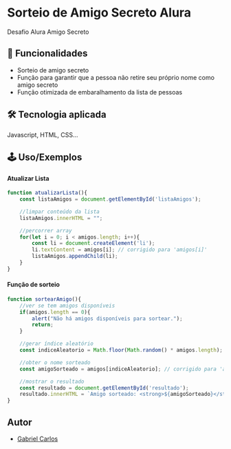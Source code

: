 # Sorteio de Amigo Secreto Alura

Desafio Alura Amigo Secreto

## 🚀 Funcionalidades

- Sorteio de amigo secreto
- Função para garantir que a pessoa não retire seu próprio nome como amigo secreto
- Função otimizada de embaralhamento da lista de pessoas

## 🛠 Tecnologia aplicada

Javascript, HTML, CSS...

## 🕹 Uso/Exemplos

#### Atualizar Lista

```javascript
function atualizarLista(){
    const listaAmigos = document.getElementById('listaAmigos');

    //limpar conteúdo da lista
    listaAmigos.innerHTML = "";

    //percorrer array
    for(let i = 0; i < amigos.length; i++){
        const li = document.createElement('li');
        li.textContent = amigos[i]; // corrigido para 'amigos[i]'
        listaAmigos.appendChild(li);
    }
}
```
#### Função de sorteio

```javascript
function sortearAmigo(){
    //ver se tem amigos disponíveis
    if(amigos.length == 0){
        alert("Não há amigos disponíveis para sortear.");
        return;
    }

    //gerar índice aleatório
    const indiceAleatorio = Math.floor(Math.random() * amigos.length);

    //obter o nome sorteado
    const amigoSorteado = amigos[indiceAleatorio]; // corrigido para 'amigos[indiceAleatorio]'

    //mostrar o resultado
    const resultado = document.getElementById('resultado');
    resultado.innerHTML = `Amigo sorteado: <strong>${amigoSorteado}</strong>`;
}

```

## Autor

- [Gabriel Carlos](https://github.com/Gabriel-Carlos04)